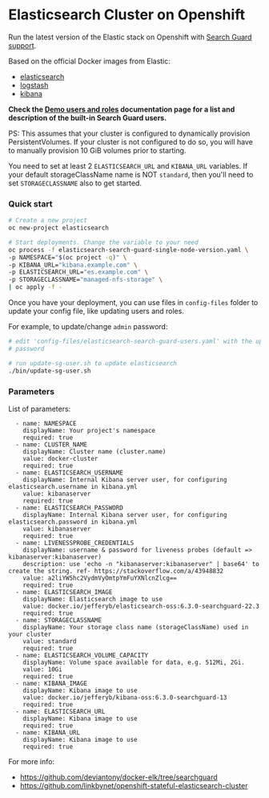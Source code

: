 
# Elasticsearch Cluster on Openshift

Run the latest version of the Elastic stack on Openshift with [Search Guard support](https://github.com/floragunncom/search-guard).

Based on the official Docker images from Elastic:

* [elasticsearch](https://github.com/elastic/elasticsearch-docker)
* [logstash](https://github.com/elastic/logstash-docker)
* [kibana](https://github.com/elastic/kibana-docker)

**Check the [Demo users and roles](http://docs.search-guard.com/latest/demo-users-roles) documentation page for a list
and description of the built-in Search Guard users.**

PS: This assumes that your cluster is configured to dynamically provision PersistentVolumes.
If your cluster is not configured to do so, you will have to manually provision
10 GiB volumes prior to starting.

You need to set at least 2 `ELASTICSEARCH_URL` and `KIBANA_URL` variables.
If your default storageClassName name is NOT `standard`, then you'll need to set
`STORAGECLASSNAME` also to get started.

### Quick start

```bash
# Create a new project
oc new-project elasticsearch

# Start deployments. Change the variable to your need
oc process -f elasticsearch-search-guard-single-node-version.yaml \
-p NAMESPACE="$(oc project -q)" \
-p KIBANA_URL="kibana.example.com" \
-p ELASTICSEARCH_URL="es.example.com" \
-p STORAGECLASSNAME="managed-nfs-storage" \
| oc apply -f -

```

Once you have your deployment, you can use files in `config-files` folder to
update your config file, like updating users and roles.

For example, to update/change `admin` password:

```bash
# edit 'config-files/elasticsearch-search-guard-users.yaml' with the updated
# password

# run update-sg-user.sh to update elasticsearch
./bin/update-sg-user.sh

```

### Parameters

List of parameters:

```console
  - name: NAMESPACE
    displayName: Your project's namespace
    required: true 
  - name: CLUSTER_NAME
    displayName: Cluster name (cluster.name)
    value: docker-cluster
    required: true 
  - name: ELASTICSEARCH_USERNAME
    displayName: Internal Kibana server user, for configuring elasticsearch.username in kibana.yml
    value: kibanaserver
    required: true 
  - name: ELASTICSEARCH_PASSWORD
    displayName: Internal Kibana server user, for configuring elasticsearch.password in kibana.yml
    value: kibanaserver
    required: true 
  - name: LIVENESSPROBE_CREDENTIALS
    displayName: username & password for liveness probes (default => kibanaserver:kibanaserver)
    description: use 'echo -n "kibanaserver:kibanaserver" | base64' to create the string. ref- https://stackoverflow.com/a/43948832
    value: a2liYW5hc2VydmVyOmtpYmFuYXNlcnZlcg==
    required: true 
  - name: ELASTICSEARCH_IMAGE
    displayName: Elasticsearch image to use
    value: docker.io/jefferyb/elasticsearch-oss:6.3.0-searchguard-22.3
    required: true 
  - name: STORAGECLASSNAME
    displayName: Your storage class name (storageClassName) used in your cluster
    value: standard
    required: true 
  - name: ELASTICSEARCH_VOLUME_CAPACITY
    displayName: Volume space available for data, e.g. 512Mi, 2Gi.
    value: 10Gi
    required: true 
  - name: KIBANA_IMAGE
    displayName: Kibana image to use
    value: docker.io/jefferyb/kibana-oss:6.3.0-searchguard-13
    required: true 
  - name: ELASTICSEARCH_URL
    displayName: Kibana image to use
    required: true 
  - name: KIBANA_URL
    displayName: Kibana image to use
    required: true 
```

For more info:

* https://github.com/deviantony/docker-elk/tree/searchguard
* https://github.com/linkbynet/openshift-stateful-elasticsearch-cluster

